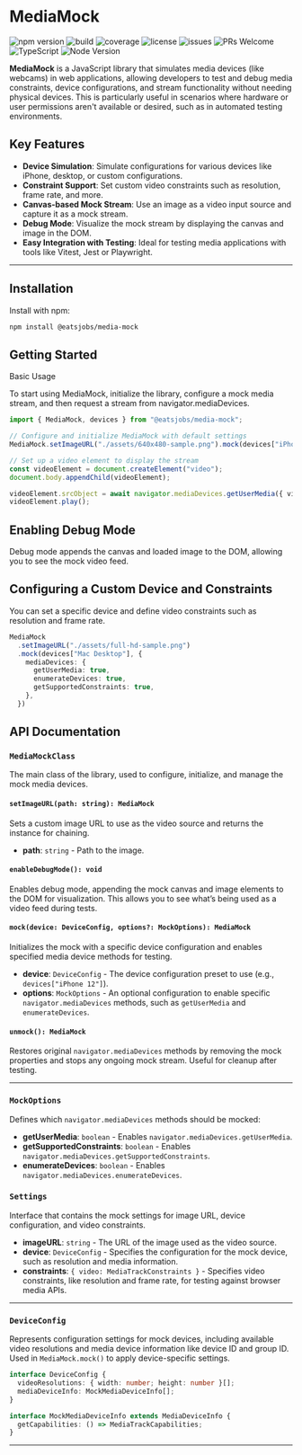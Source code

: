 # MediaMock

![npm version](https://img.shields.io/npm/v/@eatsjobs/mediamock)
![build](https://img.shields.io/github/actions/workflow/status/eatsjobs/mediamock/ci.yml?branch=main)
![coverage](https://img.shields.io/codecov/c/github/eatsjobs/mediamock?flag=codecov)
![license](https://img.shields.io/github/license/eatsjobs/mediamock)
![issues](https://img.shields.io/github/issues/eatsjobs/mediamock)
![PRs Welcome](https://img.shields.io/badge/PRs-welcome-brightgreen.svg)
![TypeScript](https://img.shields.io/badge/types-TypeScript-blue)
![Node Version](https://img.shields.io/node/v/@eatsjobs/mediamock)

**MediaMock** is a JavaScript library that simulates media devices (like webcams) in web applications, allowing developers to test and debug media constraints, device configurations, and stream functionality without needing physical devices. This is particularly useful in scenarios where hardware or user permissions aren't available or desired, such as in automated testing environments.

## Key Features

- **Device Simulation**: Simulate configurations for various devices like iPhone, desktop, or custom configurations.
- **Constraint Support**: Set custom video constraints such as resolution, frame rate, and more.
- **Canvas-based Mock Stream**: Use an image as a video input source and capture it as a mock stream.
- **Debug Mode**: Visualize the mock stream by displaying the canvas and image in the DOM.
- **Easy Integration with Testing**: Ideal for testing media applications with tools like Vitest, Jest or Playwright.

---

## Installation

Install with npm:

```bash
npm install @eatsjobs/media-mock
```

## Getting Started

Basic Usage

To start using MediaMock, initialize the library, configure a mock media stream, and then request a stream from navigator.mediaDevices.

```typescript
import { MediaMock, devices } from "@eatsjobs/media-mock";

// Configure and initialize MediaMock with default settings
MediaMock.setImageURL("./assets/640x480-sample.png").mock(devices["iPhone 12"]);

// Set up a video element to display the stream
const videoElement = document.createElement("video");
document.body.appendChild(videoElement);

videoElement.srcObject = await navigator.mediaDevices.getUserMedia({ video: true });
videoElement.play();
```

## Enabling Debug Mode

Debug mode appends the canvas and loaded image to the DOM, allowing you to see the mock video feed.

## Configuring a Custom Device and Constraints

You can set a specific device and define video constraints such as resolution and frame rate.

```typescript
MediaMock
  .setImageURL("./assets/full-hd-sample.png")
  .mock(devices["Mac Desktop"], {
    mediaDevices: {
      getUserMedia: true,
      enumerateDevices: true,
      getSupportedConstraints: true,
    },
  })
```


## API Documentation

### `MediaMockClass`

The main class of the library, used to configure, initialize, and manage the mock media devices.

#### `setImageURL(path: string): MediaMock`

Sets a custom image URL to use as the video source and returns the instance for chaining.

- **path**: `string` - Path to the image.

#### `enableDebugMode(): void`

Enables debug mode, appending the mock canvas and image elements to the DOM for visualization. This allows you to see what’s being used as a video feed during tests.

#### `mock(device: DeviceConfig, options?: MockOptions): MediaMock`

Initializes the mock with a specific device configuration and enables specified media device methods for testing.

- **device**: `DeviceConfig` - The device configuration preset to use (e.g., `devices["iPhone 12"]`).
- **options**: `MockOptions` - An optional configuration to enable specific `navigator.mediaDevices` methods, such as `getUserMedia` and `enumerateDevices`.

#### `unmock(): MediaMock`

Restores original `navigator.mediaDevices` methods by removing the mock properties and stops any ongoing mock stream. Useful for cleanup after testing.

---

### `MockOptions`

Defines which `navigator.mediaDevices` methods should be mocked:

- **getUserMedia**: `boolean` - Enables `navigator.mediaDevices.getUserMedia`.
- **getSupportedConstraints**: `boolean` - Enables `navigator.mediaDevices.getSupportedConstraints`.
- **enumerateDevices**: `boolean` - Enables `navigator.mediaDevices.enumerateDevices`.

### `Settings`

Interface that contains the mock settings for image URL, device configuration, and video constraints.

- **imageURL**: `string` - The URL of the image used as the video source.
- **device**: `DeviceConfig` - Specifies the configuration for the mock device, such as resolution and media information.
- **constraints**: `{ video: MediaTrackConstraints }` - Specifies video constraints, like resolution and frame rate, for testing against browser media APIs.

---

### `DeviceConfig`

Represents configuration settings for mock devices, including available video resolutions and media device information like device ID and group ID. Used in `MediaMock.mock()` to apply device-specific settings.

```typescript
interface DeviceConfig {
  videoResolutions: { width: number; height: number }[];
  mediaDeviceInfo: MockMediaDeviceInfo[];
}

interface MockMediaDeviceInfo extends MediaDeviceInfo {
  getCapabilities: () => MediaTrackCapabilities;
}

```

---
